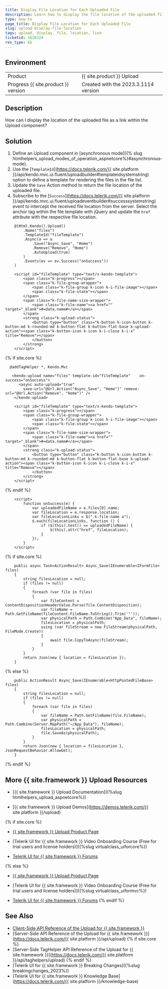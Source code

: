 ```yaml
---
title: Display File Location for Each Uploaded File
description: Learn how to display the file location of the uploaded files when using the Telerik UI for {{ site.framework }} Upload component.
type: how-to
page_title: Display File Location for Each Uploaded File
slug: upload-display-file-location
tags: upload, display, file, location, link
ticketid: 1628324
res_type: kb
---
```


## Environment

<table>
 <tr>
  <td>Product</td>
  <td>{{ site.product }} Upload</td>
 </tr>
 <tr>
  <td>Progress {{ site.product }} version</td>
  <td>Created with the 2023.3.1114 version</td>
 </tr>
</table>

## Description

How can I display the location of the uploaded file as a link within the Upload component?

## Solution

1. Define an Upload component in [asynchronous mode]({% slug htmlhelpers_upload_modes_of_operation_aspnetcore%}#asynchronous-mode).
1. Use the [`TemplateId`](https://docs.telerik.com/{{ site.platform }}/api/kendo.mvc.ui.fluent/uploadbuilder#templateidsystemstring) option to define a template for rendering the files in the file list.
1. Update the `Save` Action method to return the file location of the uploaded file.
1. Subscribe to the [`Success`](https://docs.telerik.com/{{ site.platform }}/api/kendo.mvc.ui.fluent/uploadeventbuilder#successsystemstring) event to intercept the received file location from the server. Select the anchor tag within the file template with jQuery and update the `href` attribute with the respective file location.

```HtmlHelper
    @(Html.Kendo().Upload()
        .Name("files")
        .TemplateId("fileTemplate")
        .Async(a => a
            .Save("Async_Save", "Home")
            .Remove("Remove", "Home")
            .AutoUpload(true)
        )
        .Events(ev => ev.Success("onSuccess"))
    )

    <script id="fileTemplate" type="text/x-kendo-template">
        <span class="k-progress"></span>
        <span class="k-file-group-wrapper">
            <span class="k-file-group k-icon k-i-file-image"></span>
            <span class="k-file-state"></span>
        </span>
        <span class="k-file-name-size-wrapper">
            <span class="k-file-name"><a href="" target="_blank">#=data.name#</a></span>
        </span>
        <strong class="k-upload-status">
            <button type="button" class="k-button k-icon-button k-button-md k-rounded-md k-button-flat k-button-flat-base k-upload-action"><span class="k-button-icon k-icon k-i-close k-i-x" title="Remove"></span>
            </button>
        </strong>
    </script>
```
{% if site.core %}
```TagHelper
  @addTagHelper *, Kendo.Mvc

   <kendo-upload name="files" template-id="fileTemplate"    on-success="onSuccess">
      <async auto-upload="true" 
        save-url="@Url.Action("Async_Save", "Home")" remove-url="@Url.Action("Remove", "Home")" />
    </kendo-upload>

    <script id="fileTemplate" type="text/x-kendo-template">
        <span class="k-progress"></span>
        <span class="k-file-group-wrapper">
            <span class="k-file-group k-icon k-i-file-image"></span>
            <span class="k-file-state"></span>
        </span>
        <span class="k-file-name-size-wrapper">
            <span class="k-file-name"><a href="" target="_blank">#=data.name#</a></span>
        </span>
        <strong class="k-upload-status">
            <button type="button" class="k-button k-icon-button k-button-md k-rounded-md k-button-flat k-button-flat-base k-upload-action"><span class="k-button-icon k-icon k-i-close k-i-x" title="Remove"></span>
            </button>
        </strong>
    </script>
```
{% endif %}
```JS scripts
    <script>
        function onSuccess(e) {
            var uploadedFileName = e.files[0].name;
            var fileLocation = e.response.location;
            var fileLocationLinks = $(".k-file-name a");
            $.each(fileLocationLinks, function () {
                if ($(this).text() == uploadedFileName) {
                    $(this).attr("href", fileLocation);
                }
            });
        }
    </script>
```
{% if site.core %}
```Controller
    public async Task<ActionResult> Async_Save(IEnumerable<IFormFile> files)
    {
        string filesLocation = null;
        if (files != null)
        {
            foreach (var file in files)
            {
                var fileContent = ContentDispositionHeaderValue.Parse(file.ContentDisposition);
                var fileName = Path.GetFileName(fileContent.FileName.ToString().Trim('"'));
                var physicalPath = Path.Combine("App_Data", fileName);
                filesLocation = physicalPath;
                using (var fileStream = new FileStream(physicalPath, FileMode.Create))
                {
                    await file.CopyToAsync(fileStream);
                }
            }
        }
        return Json(new { location = filesLocation });
    }
```
{% else %}
```Controller
    public ActionResult Async_Save(IEnumerable<HttpPostedFileBase> files)
    {
        string filesLocation = null;
        if (files != null)
        {
            foreach (var file in files)
            {
                var fileName = Path.GetFileName(file.FileName);
                var physicalPath = Path.Combine(Server.MapPath("~/App_Data"), fileName);
                filesLocation = physicalPath;
                file.SaveAs(physicalPath);
            }
        }
        return Json(new { location = filesLocation }, JsonRequestBehavior.AllowGet);
    }
```
{% endif %}

## More {{ site.framework }} Upload Resources

* [{{ site.framework }} Upload Documentation]({%slug htmlhelpers_upload_aspnetcore%})

* [{{ site.framework }} Upload Demos](https://demos.telerik.com/{{ site.platform }}/upload)

{% if site.core %}
* [{{ site.framework }} Upload Product Page](https://www.telerik.com/aspnet-core-ui/upload)

* [Telerik UI for {{ site.framework }} Video Onboarding Course (Free for trial users and license holders)]({%slug virtualclass_uiforcore%})

* [Telerik UI for {{ site.framework }} Forums](https://www.telerik.com/forums/aspnet-core-ui)

{% else %}
* [{{ site.framework }} Upload Product Page](https://www.telerik.com/aspnet-mvc/upload)

* [Telerik UI for {{ site.framework }} Video Onboarding Course (Free for trial users and license holders)]({%slug virtualclass_uiformvc%})

* [Telerik UI for {{ site.framework }} Forums](https://www.telerik.com/forums/aspnet-mvc)
{% endif %}

## See Also

* [Client-Side API Reference of the Upload for {{ site.framework }}](https://docs.telerik.com/kendo-ui/api/javascript/ui/upload)
* [Server-Side API Reference of the Upload for {{ site.framework }}](https://docs.telerik.com/{{ site.platform }}/api/upload)
{% if site.core %}
* [Server-Side TagHelper API Reference of the Upload for {{ site.framework }}](https://docs.telerik.com/{{ site.platform }}/api/taghelpers/upload)
{% endif %}
* [Telerik UI for {{ site.framework }} Breaking Changes]({%slug breakingchanges_2023%})
* [Telerik UI for {{ site.framework }} Knowledge Base](https://docs.telerik.com/{{ site.platform }}/knowledge-base)
